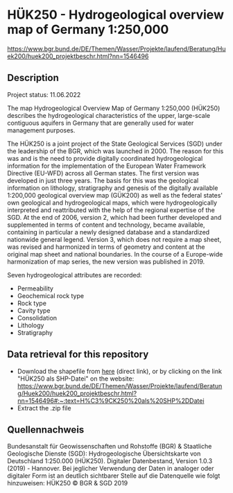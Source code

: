 # HÜK250 - Hydrogeological overview map of Germany 1:250,000

https://www.bgr.bund.de/DE/Themen/Wasser/Projekte/laufend/Beratung/Huek200/huek200_projektbeschr.html?nn=1546496

## Description

Project status: 11.06.2022

The map Hydrogeological Overview Map of Germany 1:250,000 (HÜK250) describes the hydrogeological characteristics of the upper, large-scale contiguous aquifers in Germany that are generally used for water management purposes.

The HÜK250 is a joint project of the State Geological Services (SGD) under the leadership of the BGR, which was launched in 2000. The reason for this was and is the need to provide digitally coordinated hydrogeological information for the implementation of the European Water Framework Directive (EU-WFD) across all German states. The first version was developed in just three years. The basis for this was the geological information on lithology, stratigraphy and genesis of the digitally available 1:200,000 geological overview map (GÜK200) as well as the federal states' own geological and hydrogeological maps, which were hydrogeologically interpreted and reattributed with the help of the regional expertise of the SGD. At the end of 2006, version 2, which had been further developed and supplemented in terms of content and technology, became available, containing in particular a newly designed database and a standardized nationwide general legend. Version 3, which does not require a map sheet, was revised and harmonized in terms of geometry and content at the original map sheet and national boundaries. In the course of a Europe-wide harmonization of map series, the new version was published in 2019.

Seven hydrogeological attributes are recorded:
- Permeability
- Geochemical rock type
- Rock type
- Cavity type
- Consolidation
- Lithology
- Stratigraphy

## Data retrieval for this repository
- Download the shapefile from [here](https://download.bgr.de/bgr/grundwasser/huek250/shp/huek250.zip) (direct link), or by clicking on the link "HÜK250 als SHP-Datei" on the website: https://www.bgr.bund.de/DE/Themen/Wasser/Projekte/laufend/Beratung/Huek200/huek200_projektbeschr.html?nn=1546496#:~:text=H%C3%9CK250%20als%20SHP%2DDatei
- Extract the .zip file

## Quellennachweis
Bundesanstalt für Geowissenschaften und Rohstoffe (BGR) & Staatliche Geologische Dienste (SGD):
Hydrogeologische Übersichtskarte von Deutschland 1:250.000 (HÜK250). Digitaler Datenbestand,
Version 1.0.3 (2019) - Hannover.
Bei jeglicher Verwendung der Daten in analoger oder digitaler Form ist an deutlich sichtbarer Stelle
auf die Datenquelle wie folgt hinzuweisen: HÜK250 © BGR & SGD 2019